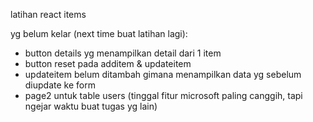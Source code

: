 latihan react items

yg belum kelar (next time buat latihan lagi):
- button details yg menampilkan detail dari 1 item
- button reset pada additem & updateitem
- updateitem belum ditambah gimana menampilkan data yg sebelum diupdate ke form
- page2 untuk table users (tinggal fitur microsoft paling canggih, tapi ngejar waktu buat tugas yg lain)